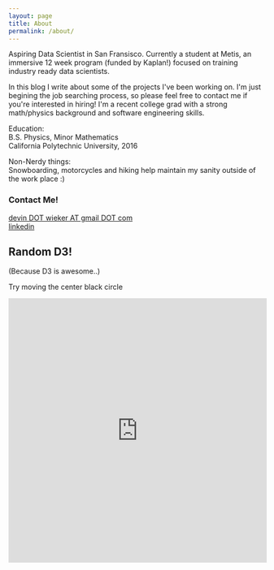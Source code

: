 ```yaml
---
layout: page
title: About
permalink: /about/
---
```


Aspiring Data Scientist in San Fransisco. Currently a student at Metis, an immersive 12 week program (funded by Kaplan!) focused on training industry ready data scientists. 

In this blog I write about some of the projects I've been working on. I'm just begining the job searching process, so please feel free to contact me if you're interested in hiring! I'm a recent college grad with a strong math/physics background and software engineering skills.

Education:  
B.S. Physics, Minor Mathematics  
California Polytechnic University, 2016

Non-Nerdy things:  
Snowboarding, motorcycles and hiking help maintain my sanity outside of the work place :)

### Contact Me!

[devin DOT wieker AT gmail DOT com](mailto:devin.wieker@gmail.com)  
[linkedin](https://www.linkedin.com/in/dwieker)



## Random D3!     
(Because D3 is awesome..)

Try moving the center black circle

<iframe src="https://vida.io/gists/ZWvFc6xXsXFBgSFgE/index.html" seamless frameborder="0" width="508" height="521"></iframe>



